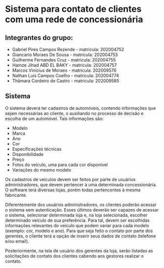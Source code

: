 # Sistema para contato de clientes com uma rede de concessionária 

## Integrantes do grupo:
  - Gabriel Pires Campos Rezende - matricula: 202004752
  - Giancarlo Moraes De Sousa - matricula: 202004753
  - Guilherme Fernandes Cruz - matricula: 202004755
  - Hamze Jihad ABD EL BAKY - matricula: 202004757
  - Marcos Vinícius de Moraes - matricula: 202009576
  - Nathan Luis Campos Coelho - matricula: 202004774
  - Thâmara Cordeiro de Castro - matricula: 202009585


## Sistema

O sistema deverá ter cadastros de automóveis, contendo informações que sejam necessárias ao cliente, o auxiliando no processo de decisão e escolha de um automóvel.
Tais informações são:
  - Modelo
  - Marca
  - Ano
  - Cor
  - Especificações técnicas
  - Disponibilidade
  - Preço
  - Fotos do veículo, uma para cada cor disponível
  - Variações do mesmo modelo

Os cadastros de veículos devem ser feitos por parte de usuários administradores, que devem pertencer à uma determinada concessionária. O software terá diversas lojas, porém todas pertencentes à mesma fabricante. 

Diferentemente dos usuários administradores, os clientes poderão acessar o sistema sem autenticação. Esses últimos deverão ser capazes de acessar o sistema, selecionar determinada loja e, na loja selecionada, escolher determinado veículo de sua preferência. Para tal, devem ser escolhidas informações relevantes do veículo que podem variar para cada modelo (exemplo: cor, modelo e ano). Para que seja feito o contato por parte dos gerentes, o cliente terá a opção de inserir seus dados de contato (telefone e/ou email).

Posteriormente, na tela de usuário dos gerentes da loja, serão listadas as solicitações de contato dos clientes cabendo aos gestores realizar o contato.
